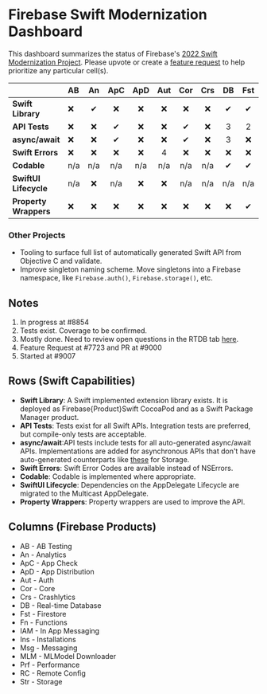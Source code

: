 # Firebase Swift Modernization Dashboard

This dashboard summarizes the status of Firebase's [2022 Swift Modernization Project](Roadmap.md).
Please upvote or create a [feature request](https://github.com/firebase/firebase-ios-sdk/issues)
to help prioritize any particular cell(s).

|                       | AB  | An     | ApC    | ApD    | Aut    | Cor    | Crs    | DB     | Fst    | Fn     | IAM    | Ins    | Msg    | MLM    | Prf    | RC     |    Str |
|   :---                | :--- | :----: | :----: | :----: | :----: | :----: | :----: | :----: | :----: | :----: | :----: | :----: | :----: | :----: | :----: | :----: | :----: |
| **Swift Library**     | ❌   |   ✔   | ❌     |❌     | ❌     | ❌     | ❌      |  ✔     |  ✔    | 1      |  ✔     | ❌    | ❌     | ✔      | ❌     | ❌    | ✔     |
| **API Tests**         | ❌   |  ❌    |  ✔    |❌     | ❌     | ✔       | ❌     | 3      | 2     |  ✔     | 2      | ✔      | ❌     | 2      | ❌    |  ✔     | ✔    |
| **async/await**       | ❌   |  ❌    |  ✔    |❌     | ❌     |  ✔      | ❌     | 3     | ❌     | ❌     | ❌     | ❌    | ❌     | ❌    | ❌     |  ✔    | ✔    |
| **Swift Errors**      |  ❌  |  ❌    | ❌    |❌     | 4      | ❌     | ❌     | ❌     | ❌    | ❌     | ❌     | ❌    | ❌     | ✔      | ❌     | ❌   | 5   |
| **Codable**           | n/a  | n/a     | n/a   |n/a    | n/a     | n/a    |n/a     |  ✔     |  ✔     | 1      | n/a     | n/a   | ❌     | n/a    | n/a    | n/a   |n/a   |
| **SwiftUI Lifecycle** | n/a  |  ❌    | n/a    |❌     | ❌     | n/a    |n/a     | n/a    | n/a    | n/a     | n/a    | n/a   | ❌     | n/a    | n/a    | n/a   |n/a  |
| **Property Wrappers** |  ❌  |  ❌    | ❌    |❌     | ❌     | ❌     | ❌     | ❌     | ✔     | ❌     | ❌     | ❌    | ❌     | ❌    | ❌     | ❌   |❌     |

### Other Projects
- Tooling to surface full list of automatically generated Swift API from Objective C and validate.
- Improve singleton naming scheme. Move singletons into a Firebase namespace, like `Firebase.auth()`, `Firebase.storage()`, etc.

## Notes
1. In progress at #8854
2. Tests exist. Coverage to be confirmed.
3. Mostly done. Need to review open questions in the RTDB tab [here](https://docs.google.com/spreadsheets/d/1HS4iJBtTHA9E01VrcsiVn_GVOa7KOCcn5LNw3sWlGoU/edit#gid=75586175).
4. Feature Request at #7723 and PR at #9000
5. Started at #9007

## Rows (Swift Capabilities)
* **Swift Library**: A Swift implemented extension library exists. It is deployed as Firebase{Product}Swift CocoaPod and as a Swift Package Manager product.
* **API Tests**: Tests exist for all Swift APIs. Integration tests are preferred, but compile-only tests are acceptable.
* **async/await**:API tests include tests for all auto-generated async/await APIs. Implementations are added for
asynchronous APIs that don't have auto-generated counterparts like
[these](https://github.com/firebase/firebase-ios-sdk/blob/master/FirebaseStorageSwift/Tests/Integration/StorageAsyncAwait.swift)
for Storage.
* **Swift Errors**: Swift Error Codes are available instead of NSErrors.
* **Codable**: Codable is implemented where appropriate.
* **SwiftUI Lifecycle**: Dependencies on the AppDelegate Lifecycle are migrated to the Multicast AppDelegate.
* **Property Wrappers**: Property wrappers are used to improve the API.

## Columns (Firebase Products)
* AB - AB Testing
* An - Analytics
* ApC - App Check
* ApD - App Distribution
* Aut - Auth
* Cor - Core
* Crs - Crashlytics
* DB - Real-time Database
* Fst - Firestore
* Fn - Functions
* IAM - In App Messaging
* Ins - Installations
* Msg - Messaging
* MLM - MLModel Downloader
* Prf - Performance
* RC - Remote Config
* Str - Storage
